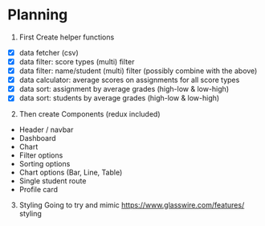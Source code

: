 # Planning

1. First Create helper functions
- [x] data fetcher (csv)
- [x] data filter: score types (multi) filter
- [x] data filter: name/student (multi) filter (possibly combine with the above)
- [x] data calculator: average scores on assignments for all score types
- [x] data sort: assignment by average grades (high-low & low-high)
- [x] data sort: students by average grades (high-low & low-high)

2. Then create Components (redux included)
- Header / navbar
- Dashboard
- Chart
- Filter options
- Sorting options
- Chart options (Bar, Line, Table)
- Single student route
- Profile card

3. Styling
Going to try and mimic https://www.glasswire.com/features/ styling

